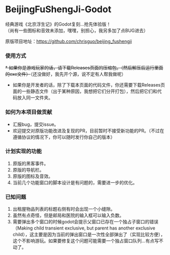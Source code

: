 # BeijingFuShengJi-Godot
经典游戏《北京浮生记》的Godot复刻...抢先体验版！  
（尚有一些图标和音效未添加，嘿嘿，别担心，我另多加了点BUG进去）

原版项目地址：https://github.com/chrisguo/beijing_fushengji

### 使用方式
~~* 如果你是游戏玩家的话，请下载Releases页面的压缩包。（然后解压后运行里面的exe文件）~~（还没做好，我先开个源，说不定有人帮我做呢）
* 如果你是开发者的话，除了下载本页面的代码文件，你还需要下载Releases页面的一些静态文件（出于某种原因，我想把它们分开打包），然后把它们和代码放入同一文件夹。

### 如何为本项目做贡献
* 汇报bug，提交issue。
* 欢迎提交对原版功能改进及复现的PR，目前暂时不接受新功能的PR。（不过在遵循协议的情况下，你可以随时发行你自己的版本）

### 计划实现的功能
1. 原版的黑客事件。
2. 原版的导航栏。
3. 原版的图标及音效。
4. 当前几个功能窗口的脚本设计是有问题的，需要进一步的优化。

### 已知问题
1. 出租屋物品列表的标题右侧有时会出现一个小缝隙。
2. 虽然有点奇怪，但是邮局和医院的输入框可以输入负数。
3. 需要弹出多个窗口的时候godot会提示父窗口已存在一个独占子窗口的错误（Making child transient exclusive, but parent has another exclusive child），这主要是因为当前的弹出窗口是一次性全部弹出了（实现比较方便），这个不影响游玩。如果要修复这个问题可能需要一个独占窗口队列...有点写不动了。

